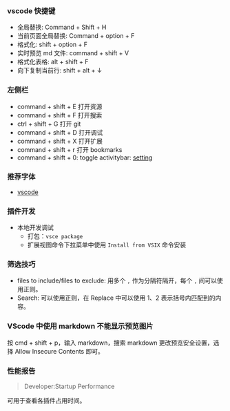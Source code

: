 <!--
abbrlink: ues1uzcj
-->

### vscode 快捷键

* 全局替换: Command + Shift + H
* 当前页面全局替换: Command + option + F
* 格式化: shift + option + F
* 实时预览 md 文件: command + shift + V
* 格式化表格: alt + shift + F
* 向下复制当前行: shift + alt + ↓

### 左侧栏

* command + shift + E 打开资源
* command + shift + F 打开搜索
* ctrl + shift + G 打开 git
* command + shift + D 打开调试
* command + shift + X 打开扩展
* command + shift + r 打开 bookmarks
* command + shift + 0: toggle activitybar: [setting](https://stackoverflow.com/questions/30878856/is-there-a-shortcut-to-hide-the-side-bar-in-visual-studio-code)

### 推荐字体

* [vscode](https://github.com/sdras/night-owl-vscode-theme)

### 插件开发

* 本地开发调试
  * 打包：`vsce package`
  * 扩展视图命令下拉菜单中使用 `Install from VSIX` 命令安装

### 筛选技巧

* files to include/files to exclude: 用多个 `,` 作为分隔符隔开，每个 `,` 间可以使用正则。
* Search: 可以使用正则，在 Replace 中可以使用 $1、$2 表示括号内匹配到的内容。

### VScode 中使用 markdown 不能显示预览图片

按 cmd + shift + p，输入 markdown，搜索 markdown 更改预览安全设置，选择 Allow Insecure Contents 即可。

### 性能报告

>Developer:Startup Performance

可用于查看各插件占用时间。
